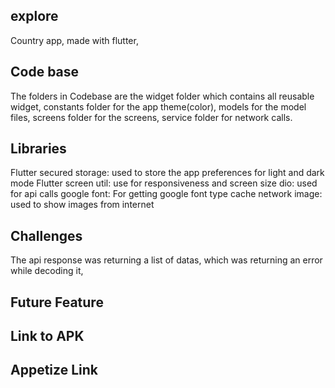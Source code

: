 ## explore

Country app, made with flutter, 

## Code base

The folders in Codebase are the widget folder which contains all reusable widget, constants folder for the app theme(color), models for the model files,  screens folder for the screens, service folder for network calls.

## Libraries

Flutter secured storage: used to store the app preferences for light and dark mode
Flutter screen util: use for responsiveness and screen size
dio: used for api calls
google font: For getting google font type
cache network image: used to show images from internet

## Challenges

The api response was returning a list of datas, which was returning an error while decoding it,

## Future Feature

## Link to APK

## Appetize Link

